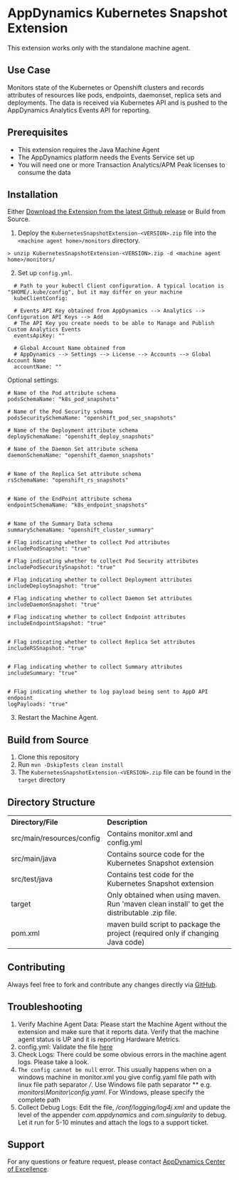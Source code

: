 # AppDynamics Kubernetes Snapshot Extension

This extension works only with the standalone machine agent.

## Use Case

Monitors state of the Kubernetes or Openshift clusters and records attributes of resources like pods, endpoints, daemonset, replica sets and deployments.
The data is received via Kubernetes API and is pushed to the AppDynamics Analytics Events API for reporting.

## Prerequisites

 * This extension requires the Java Machine Agent
 * The AppDynamics platform needs the Events Service set up
 * You will need one or more Transaction Analytics/APM Peak licenses to consume the data

## Installation

Either [Download the Extension from the latest Github release](https://github.com/sashaPM/kubernetes-snapshot-extension/releases/download/0.1/KubernetesSnapshotExtension-0.1.zip) or Build from Source.

1. Deploy the `KubernetesSnapshotExtension-<VERSION>.zip` file into the `<machine agent home>/monitors` directory.

  `> unzip KubernetesSnapshotExtension-<VERSION>.zip -d <machine agent home>/monitors/`

2. Set up `config.yml`.
  ```
    # Path to your kubectl Client configuration. A typical location is "$HOME/.kube/config", but it may differ on your machine
    kubeClientConfig:

    # Events API Key obtained from AppDynamics --> Analytics --> Configuration API Keys --> Add
    # The API Key you create needs to be able to Manage and Publish Custom Analytics Events
    eventsApiKey: ""

    # Global Account Name obtained from
    # AppDynamics --> Settings --> License --> Accounts --> Global Account Name
    accountName: ""
  ```
  Optional settings:

  ```
  # Name of the Pod attribute schema
  podsSchemaName: "k8s_pod_snapshots"

  # Name of the Pod Security schema
  podsSecuritySchemaName: "openshift_pod_sec_snapshots"

  # Name of the Deployment attribute schema
  deploySchemaName: "openshift_deploy_snapshots"

  # Name of the Daemon Set attribute schema
  daemonSchemaName: "openshift_daemon_snapshots"


  # Name of the Replica Set attribute schema
  rsSchemaName: "openshift_rs_snapshots"


  # Name of the EndPoint attribute schema
  endpointSchemaName: "k8s_endpoint_snapshots"


  # Name of the Summary Data schema
  summarySchemaName: "openshift_cluster_summary"

  # Flag indicating whether to collect Pod attributes
  includePodSnapshot: "true"

  # Flag indicating whether to collect Pod Security attributes
  includePodSecuritySnapshot: "true"

  # Flag indicating whether to collect Deployment attributes
  includeDeploySnapshot: "true"

  # Flag indicating whether to collect Daemon Set attributes
  includeDaemonSnapshot: "true"

  # Flag indicating whether to collect Endpoint attributes
  includeEndpointSnapshot: "true"


  # Flag indicating whether to collect Replica Set attributes
  includeRSSnapshot: "true"


  # Flag indicating whether to collect Summary attributes
  includeSummary: "true"


  # Flag indicating whether to log payload being sent to AppD API endpoint
  logPayloads: "true"

  ```

3. Restart the Machine Agent.

## Build from Source

1. Clone this repository
2. Run `mvn -DskipTests clean install`
3. The `KubernetesSnapshotExtension-<VERSION>.zip` file can be found in the `target` directory

## Directory Structure

<table><tbody>
<tr>
<th align = 'left'> Directory/File </th>
<th align = 'left'> Description </th>
</tr>
<tr>
<td class='confluenceTd'> src/main/resources/config </td>
<td class='confluenceTd'> Contains monitor.xml and config.yml</td>
</tr>
<tr>
<td class='confluenceTd'> src/main/java </td>
<td class='confluenceTd'> Contains source code for the Kubernetes Snapshot extension </td>
</tr>
<tr>
<td class='confluenceTd'> src/test/java </td>
<td class='confluenceTd'> Contains test code for the Kubernetes Snapshot extension </td>
</tr>
<tr>
<td class='confluenceTd'> target </td>
<td class='confluenceTd'> Only obtained when using maven. Run 'maven clean install' to get the distributable .zip file. </td>
</tr>
<tr>
<td class='confluenceTd'> pom.xml </td>
<td class='confluenceTd'> maven build script to package the project (required only if changing Java code) </td>
</tr>
</tbody>
</table>

## Contributing

Always feel free to fork and contribute any changes directly via [GitHub](https://github.com/sashaPM/kubernetes-snapshot-extension).

## Troubleshooting

1. Verify Machine Agent Data: Please start the Machine Agent without the extension and make sure that it reports data. Verify that the machine agent status is UP and it is reporting Hardware Metrics.
2. config.yml: Validate the file [here](http://www.yamllint.com/)
3. Check Logs: There could be some obvious errors in the machine agent logs. Please take a look.
4. `The config cannot be null` error.
   This usually happens when on a windows machine in monitor.xml you give config.yaml file path with linux file path separator */*. Use Windows file path separator *\* e.g. *monitors\Monitor\config.yaml*. For Windows, please specify
   the complete path
5. Collect Debug Logs: Edit the file, *<MachineAgent>/conf/logging/log4j.xml* and update the level of the appender *com.appdynamics* and *com.singularity* to debug. Let it run for 5-10 minutes and attach the logs to a support ticket.

## Support

For any questions or feature request, please contact [AppDynamics Center of Excellence](mailto:help@appdynamics.com).
